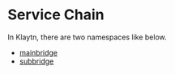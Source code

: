 # Service Chain

In Klaytn, there are two namespaces like below.

* [mainbridge](bapp/json-rpc/api-references/mainbridge.md)
* [subbridge](bapp/json-rpc/api-references/subbridge.md)

